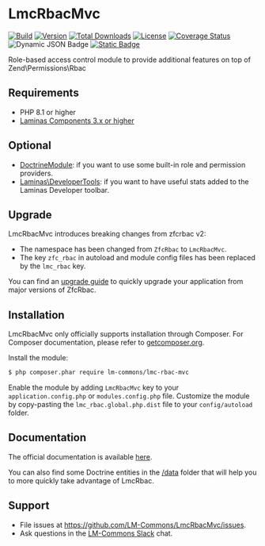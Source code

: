 # LmcRbacMvc

[![Build](https://github.com/visto9259/LmcRbacMvc/actions/workflows/build_test.yml/badge.svg)](https://github.com/visto9259/LmcRbacMvc/actions/workflows/build_test.yml)
[![Version](https://poser.pugx.org/lm-commons/lmc-rbac-mvc/version)](//packagist.org/packages/lm-commons/lmc-rbac-mvc)
[![Total Downloads](https://poser.pugx.org/lm-commons/lmc-rbac-mvc/downloads)](//packagist.org/packages/lm-commons/lmc-rbac-mvc)
[![License](https://poser.pugx.org/lm-commons/lmc-rbac-mvc/license)](//packagist.org/packages/lm-commons/lmc-rbac-mvc)
[![Coverage Status](https://coveralls.io/repos/github/LM-Commons/LmcRbacMvc/badge.svg?branch=master)](https://coveralls.io/github/LM-Commons/LmcRbacMvc?branch=master)
![Dynamic JSON Badge](https://img.shields.io/badge/dynamic/json?url=https%3A%2F%2Fapi.github.com%2Frepos%2Flm-commons%2Flmcrbacmvc%2Fproperties%2Fvalues&query=%24%5B%3A1%5D.value&label=Maintenance%20Status)
[![Static Badge](https://img.shields.io/badge/Chat_on-Slack-blue)](https://join.slack.com/t/lm-commons/shared_invite/zt-2gankt2wj-FTS45hp1W~JEj1tWvDsUHQ)

Role-based access control module to provide additional features on top of Zend\Permissions\Rbac

## Requirements

- PHP 8.1 or higher
- [Laminas Components 3.x or higher](http://www.github.com/laminas)


## Optional

- [DoctrineModule](https://github.com/doctrine/DoctrineModule): if you want to use some built-in role and permission providers.
- [Laminas\DeveloperTools](https://github.com/laminas/Laminas\DeveloperTools): if you want to have useful stats added to
the Laminas Developer toolbar.

## Upgrade

LmcRbacMvc introduces breaking changes from zfcrbac v2:
- The namespace has been changed from `ZfcRbac` to `LmcRbacMvc`. 
- The key `zfc_rbac` in autoload and module config files has been replaced
by the `lmc_rbac` key.

You can find an [upgrade guide](UPGRADE.md) to quickly upgrade your application from major versions of ZfcRbac.

## Installation

LmcRbacMvc only officially supports installation through Composer. For Composer documentation, please refer to
[getcomposer.org](http://getcomposer.org/).

Install the module:

```sh
$ php composer.phar require lm-commons/lmc-rbac-mvc
```
Enable the module by adding `LmcRbacMvc` key to your `application.config.php` or `modules.config.php` file. Customize the module by copy-pasting
the `lmc_rbac.global.php.dist` file to your `config/autoload` folder.

## Documentation

The official documentation is available [here](https://lm-commons.github.io/LmcRbacMvc).

You can also find some Doctrine entities in the [/data](/data) folder that will help you to more quickly take advantage
of LmcRbac.

## Support

- File issues at https://github.com/LM-Commons/LmcRbacMvc/issues.
- Ask questions in the [LM-Commons Slack](https://join.slack.com/t/lm-commons/shared_invite/zt-2gankt2wj-FTS45hp1W~JEj1tWvDsUHQ) chat.
